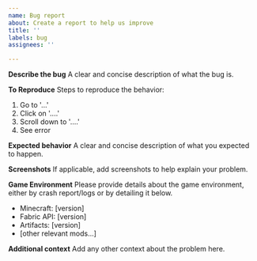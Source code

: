 ```yaml
---
name: Bug report
about: Create a report to help us improve
title: ''
labels: bug
assignees: ''

---
```


**Describe the bug**
A clear and concise description of what the bug is.

**To Reproduce**
Steps to reproduce the behavior:
1. Go to '...'
2. Click on '....'
3. Scroll down to '....'
4. See error

**Expected behavior**
A clear and concise description of what you expected to happen.

**Screenshots**
If applicable, add screenshots to help explain your problem.

**Game Environment**
Please provide details about the game environment, either by crash report/logs or by detailing it below.
 - Minecraft: [version]
 - Fabric API: [version]
 - Artifacts: [version]
- [other relevant mods...]

**Additional context**
Add any other context about the problem here.
